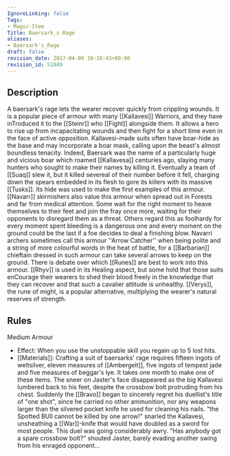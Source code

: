 ```yaml
---
IgnoreLinking: false
Tags:
- Magic-Item
Title: Baersark_s Rage
aliases:
- Baersark's_Rage
draft: false
revision_date: 2017-04-09 10:10:43+00:00
revision_id: 51049
---
```


## Description
A baersark's rage lets the wearer recover quickly from crippling wounds. It is a popular piece of armour with many [[Kallavesi]] Warriors, and they have inTroduced it to the [[Steinr]] who [[Fight]] alongside them. It allows a hero to rise up from incapacitating wounds and then fight for a short time even in the face of active opposition. Kallavesi-made suits often have boar-hide as the base and may incorporate a boar mask, calling upon the beast's almost boundless tenacity. Indeed, Baersark was the name of a particularly huge and vicious boar which roamed [[Kallavesa]] centuries ago, slaying many hunters who sought to make their names by killing it. Eventually a team of [[Suaq]] slew it, but it killed severeal of their number before it fell, charging down the spears embedded in its flesh to gore its killers with its massive [[Tusks]]. Its hide was used to make the first examples of this armour. 
[[Navarr]] skirmishers also value this armour when spread out in Forests and far from medical attention. Some wait for the right moment to heave themselves to their feet and join the fray once more, waiting for their opponents to disregard them as a threat. Others regard this as foolhardy for every moment spent bleeding is a dangerous one and every moment on the ground could be the last if a foe decides to deal a finishing blow. Navarri archers sometimes call this armour ''Arrow Catcher'' when being polite and a string of more colourful words in the heat of battle, for a [[Barbarian]] chieftain dressed in such armour can take several arrows to keep on the ground.
There is debate over which [[Runes]] are best to work into this armour. [[Rhyv]] is used in its Healing aspect, but some hold that those suits enCourage their wearers to shed their blood freely in the knowledge that they can recover and that such a cavalier attitude is unhealthy. [[Verys]], the rune of might, is a popular alternative, multiplying the wearer's natural reserves of strength.
## Rules
Medium Armour
* Effect: When you use the unstoppable skill you regain up to 5 lost hits.
* [[Materials]]: Crafting a suit of baersarks' rage requires fifteen ingots of weltsilver, eleven measures of [[Ambergelt]], five ingots of tempest jade and five measures of beggar's lye. It takes one month to make one of these items.
The sneer on Jaster's face disappeared as the big Kallavesi lumbered back to his feet, despite the crossbow bolt protruding from his chest.  Suddenly the [[Bravo]] began to sincerely regret his duellist's title of "one shot", since he carried no other ammunition, nor any weapons larger than the silvered pocket knife he used for cleaning his nails.
"the Spotted BUll cannot be killed by one arrow!" snarled the Kallavesi, unsheathing a [[War]]-knife that would have doubled as a sword for most people.
This duel was going considerably awry.
"Has anybody got a spare crossbow bolt?" shouted Jaster, barely evading another swing from his enraged opponent...